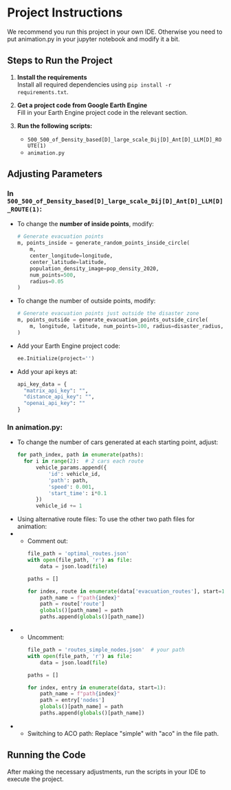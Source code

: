 # Project Instructions

We recommend you run this project in your own IDE. Otherwise you need to put animation.py in your jupyter notebook and modify it a bit.

## Steps to Run the Project

1. **Install the requirements**  
   Install all required dependencies using `pip install -r requirements.txt`.

2. **Get a project code from Google Earth Engine**  
   Fill in your Earth Engine project code in the relevant section.

3. **Run the following scripts:**
   - `500_500_of_Density_based[D]_large_scale_Dij[D]_Ant[D]_LLM[D]_ROUTE(1)`
   - `animation.py`


## Adjusting Parameters

### In `500_500_of_Density_based[D]_large_scale_Dij[D]_Ant[D]_LLM[D]_ROUTE(1)`:
- To change the **number of inside points**, modify:
  ```python
  # Generate evacuation points
  m, points_inside = generate_random_points_inside_circle(
      m,
      center_longitude=longitude,
      center_latitude=latitude,
      population_density_image=pop_density_2020,
      num_points=500,
      radius=0.05
  )
- To change the number of outside points, modify:
  ```python
  # Generate evacuation points just outside the disaster zone
  m, points_outside = generate_evacuation_points_outside_circle(
      m, longitude, latitude, num_points=100, radius=disaster_radius, ring_width=ring_width
  )
- Add your Earth Engine project code:
  ```python
  ee.Initialize(project='')
- Add your api keys at:
  ```python
  api_key_data = {
    "matrix_api_key": "",
    "distance_api_key": "",
    "openai_api_key": ""
  }

### In animation.py:
- To change the number of cars generated at each starting point, adjust:
  ```python
  for path_index, path in enumerate(paths):
    for i in range(2):  # 2 cars each route
        vehicle_params.append({
            'id': vehicle_id,
            'path': path,
            'speed': 0.001,
            'start_time': i*0.1
        })
        vehicle_id += 1
- Using alternative route files: To use the other two path files for animation:
- - Comment out:
    ```python
    file_path = 'optimal_routes.json'
    with open(file_path, 'r') as file:
        data = json.load(file)
    
    paths = []
    
    for index, route in enumerate(data['evacuation_routes'], start=1):
        path_name = f"path{index}"
        path = route['route']
        globals()[path_name] = path
        paths.append(globals()[path_name])
- - Uncomment:
    ```python
    file_path = 'routes_simple_nodes.json'  # your path
    with open(file_path, 'r') as file:
        data = json.load(file)
    
    paths = []
    
    for index, entry in enumerate(data, start=1):
        path_name = f"path{index}"
        path = entry['nodes']
        globals()[path_name] = path
        paths.append(globals()[path_name])
- - Switching to ACO path: Replace "simple" with "aco" in the file path.

## Running the Code
After making the necessary adjustments, run the scripts in your IDE to execute the project.
